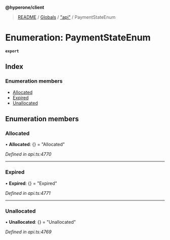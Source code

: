 **@hyperone/client**

> [README](../README.md) / [Globals](../globals.md) / ["api"](../modules/_api_.md) / PaymentStateEnum

# Enumeration: PaymentStateEnum

**`export`** 

## Index

### Enumeration members

* [Allocated](_api_.paymentstateenum.md#allocated)
* [Expired](_api_.paymentstateenum.md#expired)
* [Unallocated](_api_.paymentstateenum.md#unallocated)

## Enumeration members

### Allocated

•  **Allocated**: {} = "Allocated"

*Defined in api.ts:4770*

___

### Expired

•  **Expired**: {} = "Expired"

*Defined in api.ts:4771*

___

### Unallocated

•  **Unallocated**: {} = "Unallocated"

*Defined in api.ts:4769*
